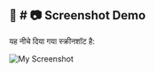 ## 📸 # 📷 Screenshot Demo

यह नीचे दिया गया स्क्रीनशॉट है:

![My Screenshot](Screenshot%202025-04-30%20195232.png)


